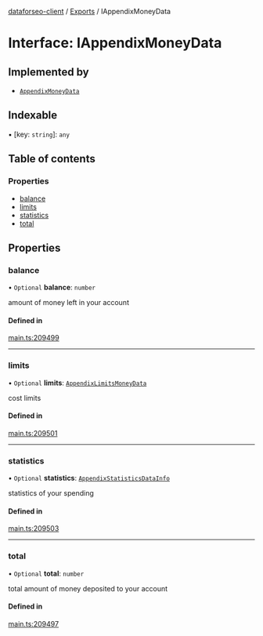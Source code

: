 [dataforseo-client](../README.md) / [Exports](../modules.md) / IAppendixMoneyData

# Interface: IAppendixMoneyData

## Implemented by

- [`AppendixMoneyData`](../classes/AppendixMoneyData.md)

## Indexable

▪ [key: `string`]: `any`

## Table of contents

### Properties

- [balance](IAppendixMoneyData.md#balance)
- [limits](IAppendixMoneyData.md#limits)
- [statistics](IAppendixMoneyData.md#statistics)
- [total](IAppendixMoneyData.md#total)

## Properties

### balance

• `Optional` **balance**: `number`

amount of money left in your account

#### Defined in

[main.ts:209499](https://github.com/dataforseo/TypeScriptClient/blob/7ca1aa4/main.ts#L209499)

___

### limits

• `Optional` **limits**: [`AppendixLimitsMoneyData`](../classes/AppendixLimitsMoneyData.md)

cost limits

#### Defined in

[main.ts:209501](https://github.com/dataforseo/TypeScriptClient/blob/7ca1aa4/main.ts#L209501)

___

### statistics

• `Optional` **statistics**: [`AppendixStatisticsDataInfo`](../classes/AppendixStatisticsDataInfo.md)

statistics of your spending

#### Defined in

[main.ts:209503](https://github.com/dataforseo/TypeScriptClient/blob/7ca1aa4/main.ts#L209503)

___

### total

• `Optional` **total**: `number`

total amount of money deposited to your account

#### Defined in

[main.ts:209497](https://github.com/dataforseo/TypeScriptClient/blob/7ca1aa4/main.ts#L209497)
